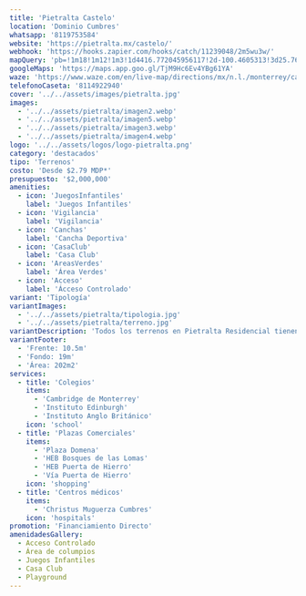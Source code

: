 ```yaml
---
title: 'Pietralta Castelo'
location: 'Dominio Cumbres'
whatsapp: '8119753584'
website: 'https://pietralta.mx/castelo/'
webhook: 'https://hooks.zapier.com/hooks/catch/11239048/2m5wu3w/'
mapQuery: 'pb=!1m18!1m12!1m3!1d4416.772045956117!2d-100.4605313!3d25.7604521!2m3!1f0!2f0!3f0!3m2!1i1024!2i768!4f13.1!3m3!1m2!1s0x86629a1fa4885ea7%3A0x63b77e1f02597200!2sCaseta%20Dominio%20Cumbres!5e1!3m2!1sen!2sus!4v1728403661746!5m2!1sen!2sus'
googleMaps: 'https://maps.app.goo.gl/TjM9Hc6Ev4YBg61YA'
waze: 'https://www.waze.com/en/live-map/directions/mx/n.l./monterrey/caseta-dominio-cumbres?place=ChIJp16IpB-aYoYRAHJZAh9-t2M'
telefonoCaseta: '8114922940'
cover: '../../assets/images/pietralta.jpg'
images:
  - '../../assets/pietralta/imagen2.webp'
  - '../../assets/pietralta/imagen5.webp'
  - '../../assets/pietralta/imagen3.webp'
  - '../../assets/pietralta/imagen4.webp'
logo: '../../assets/logos/logo-pietralta.png'
category: 'destacados'
tipo: 'Terrenos'
costo: 'Desde $2.79 MDP*'
presupuesto: '$2,000,000'
amenities:
  - icon: 'JuegosInfantiles'
    label: 'Juegos Infantiles'
  - icon: 'Vigilancia'
    label: 'Vigilancia'
  - icon: 'Canchas'
    label: 'Cancha Deportiva'
  - icon: 'CasaClub'
    label: 'Casa Club'
  - icon: 'AreasVerdes'
    label: 'Área Verdes'
  - icon: 'Acceso'
    label: 'Ácceso Controlado'
variant: 'Tipología'
variantImages:
  - '../../assets/pietralta/tipologia.jpg'
  - '../../assets/pietralta/terreno.jpg'
variantDescription: 'Todos los terrenos en Pietralta Residencial tienen una excelente localización en el fraccionamiento y cuentan con excelentes vistas a la montaña'
variantFooter:
  - 'Frente: 10.5m'
  - 'Fondo: 19m'
  - 'Área: 202m2'
services:
  - title: 'Colegios'
    items:
      - 'Cambridge de Monterrey'
      - 'Instituto Edinburgh'
      - 'Instituto Anglo Británico'
    icon: 'school'
  - title: 'Plazas Comerciales'
    items:
      - 'Plaza Domena'
      - 'HEB Bosques de las Lomas'
      - 'HEB Puerta de Hierro'
      - 'Vía Puerta de Hierro'
    icon: 'shopping'
  - title: 'Centros médicos'
    items:
      - 'Christus Muguerza Cumbres'
    icon: 'hospitals'
promotion: 'Financiamiento Directo'
amenidadesGallery:
  - Acceso Controlado
  - Área de columpios
  - Juegos Infantiles
  - Casa Club
  - Playground
---
```

